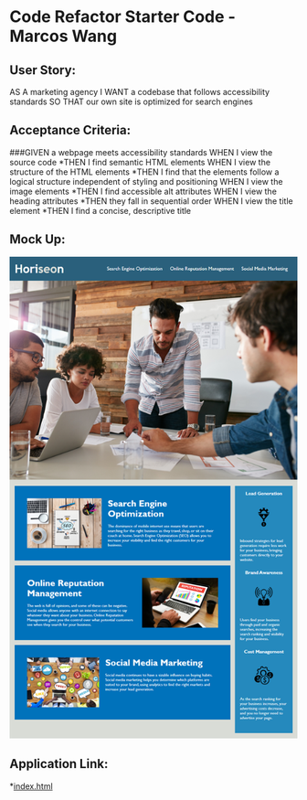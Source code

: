# Code Refactor Starter Code - Marcos Wang

## User Story:

AS A marketing agency
I WANT a codebase that follows accessibility standards
SO THAT our own site is optimized for search engines

## Acceptance Criteria:

###GIVEN a webpage meets accessibility standards
WHEN I view the source code
*THEN I find semantic HTML elements
WHEN I view the structure of the HTML elements
*THEN I find that the elements follow a logical structure independent of styling and positioning
WHEN I view the image elements
*THEN I find accessible alt attributes
WHEN I view the heading attributes
*THEN they fall in sequential order
WHEN I view the title element
*THEN I find a concise, descriptive title

## Mock Up:

![Mockup](Develop/assets/images/Mockup.png)

## Application Link:

*[index.html](http://htmlpreview.github.io/?https://github.com/Grandpapo/Module-1-Challenge-Marcos-Wang/blob/main/Develop/index.html)
